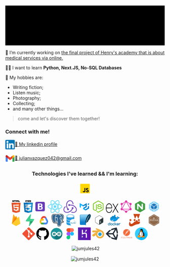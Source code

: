 <p align='center'>
<img align='center' src='./assets/images/banner.gif' alt='My name is Julian Vazquez.' />
</p>

🙌 I’m currently working on [the final project of Henry's academy that is about medical services via online.](https://github.com/Ululette/PF8Samurai)

👨‍🎓 I want to learn **Python, Next.JS, No-SQL Databases**

🎥 My hobbies are:
 - Writing fiction;
 - Listen music;
 - Photography;
 - Collecting;
 - and many other things...
> come and let's discover them together!

<h3 align="left">Connect with me!</h3>
<p align="left">
<a href="https://linkedin.com/in/julianvazquezdev" target="_blank"><img align="center" src="./assets/images/linkedin-logo.png" alt="julianvazquezdev" height="30" width="auto" />🤝 My linkedin profile</a>
</p>
<p align="left">
<a href="mailto:julianvazquez042@gmail.com" target="_blank"><img align="center" src="./assets/images/gmail.png" alt="julianvazquez042@gmail.com" height="30" width="auto" />📧 julianvazquez042@gmail.com</a>
</p>

<h3 align="center">Technologies I've learned && I'm learning:</h3>
<p align="center"><a href="https://developer.mozilla.org/en-US/docs/Web/JavaScript" target="_blank"> <img src="./assets/images/javascript.png" alt="javascript" width="40" height="40"/></a></p>

<p align='center'>
<a href="https://www.w3.org/html/" target="_blank"> <img src="./assets/images/html.png" alt="html5" width="auto" height="40"/></a>
<a href="https://www.w3schools.com/css/" target="_blank"> <img src="./assets/images/css3.png" alt="css3" width="auto" height="40"/></a>
<a href="https://getbootstrap.com" target="_blank"> <img src="./assets/images/bootstrap.png" alt="bootstrap" width="auto" height="40"/></a>
<a href="https://reactjs.org/" target="_blank"> <img src="./assets/images/react.png" alt="react" width="auto" height="40"/></a>
<a href="https://redux.js.org" target="_blank"> <img src="./assets/images/redux.png" alt="redux" width="auto" height="40"/></a>
<a href="https://material-ui.com/" target="_blank"> <img src="./assets/images/material-ui.png" alt="material-ui" width="auto" height="40"/></a>
<a href="https://nodejs.org" target="_blank"> <img src="./assets/images/nodejs.png" alt="nodejs" width="auto" height="40"/></a>
<a href="https://expressjs.com" target="_blank"> <img src="./assets/images/expressjs.png" alt="express" width="40" height="30"/></a>
<a href="https://graphql.org" target="_blank"> <img src="./assets/images/graphql.png" alt="graphql" width="auto" height="40"/></a>
<a href="https://www.nginx.com" target="_blank"> <img src="./assets/images/nginx.png" alt="nginx" width="40" height="40"/></a>
<a href="https://webpack.js.org" target="_blank"> <img src="./assets/images/webpack.png" alt="webpack" width="auto" height="40"/></a>
<a href="https://firebase.google.com/" target="_blank"> <img src="./assets/images/firebase.png" alt="firebase" width="auto" height="40"/></a> 
<a href="https://supabase.io/" target="_blank"> <img src="./assets/images/supabase.png" alt="supabase" width="40" height="40"/></a> 
<a href="https://cloud.google.com" target="_blank"> <img src="./assets/images/gcloud.png" alt="gcp" width="40" height="40"/></a>
<a href="https://www.postgresql.org" target="_blank"> <img src="./assets/images/postgresql.png" alt="postgresql" width="auto" height="40"/></a>
<a href="https://www.mysql.com/" target="_blank"> <img src="./assets/images/mysql.png" alt="postgresql" width="auto" height="40"/></a>
<a href="https://www.sqlite.org/" target="_blank"> <img src="./assets/images/sqlite.png" alt="sqlite" width="auto" height="40"/></a>
<a href="https://www.gnu.org/software/bash/" target="_blank"> <img src="./assets/images/bash.png" alt="bash" width="auto" height="40"/></a>
<a href="https://www.docker.com/" target="_blank"> <img src="./assets/images/docker.png" alt="docker" width="auto" height="40"/></a>
<a href="https://jestjs.io" target="_blank"> <img src="./assets/images/jest.png" alt="jest" width="auto" height="40"/></a>
<a href="https://mochajs.org" target="_blank"> <img src="./assets/images/mocha.png" alt="mocha" width="auto" height="40"/></a>
<a href="https://git-scm.com/" target="_blank"> <img src="./assets/images/git.png" alt="git" width="auto" height="40"/></a>
<a href="https://git-scm.com/" target="_blank"> <img src="./assets/images/github.png" alt="github" width="auto" height="40"/></a>
<a href="https://www.arduino.cc/" target="_blank"> <img src="./assets/images/arduino.png" alt="arduino" width="auto" height="40"/></a>
<a href="https://www.figma.com/" target="_blank"> <img src="./assets/images/figma.png" alt="figma" width="auto" height="40"/></a>
<a href="https://heroku.com" target="_blank"> <img src="./assets/images/heroku.png" alt="heroku" width="auto" height="40"/></a>
<a href="https://www.blender.org/" target="_blank"> <img src="./assets/images/blender.png" alt="blender" width="auto" height="40"/></a>
<a href="https://unity.com/" target="_blank"> <img src="./assets/images/unity.png" alt="unity" width="auto" height="40"/></a>
<a href="https://postman.com" target="_blank"> <img src="./assets/images/postnman.png" alt="postman" width="auto" height="40"/></a>
<a href="https://www.linux.org/" target="_blank"> <img src="./assets/images/linux.png" alt="linux" width="auto" height="40"/></a> 
</p>

<p align="center">&nbsp;<img align="center" src="https://github-readme-stats.vercel.app/api?username=jumjules42&show_icons=true&theme=dark&locale=en" alt="jumjules42" /></p>

<p align="center"><img align='center' src="https://github-readme-streak-stats.herokuapp.com/?user=jumjules42&theme=dark" alt="jumjules42" /></p>
